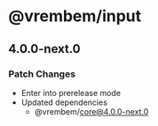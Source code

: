 # @vrembem/input

## 4.0.0-next.0

### Patch Changes

- Enter into prerelease mode
- Updated dependencies
  - @vrembem/core@4.0.0-next.0
